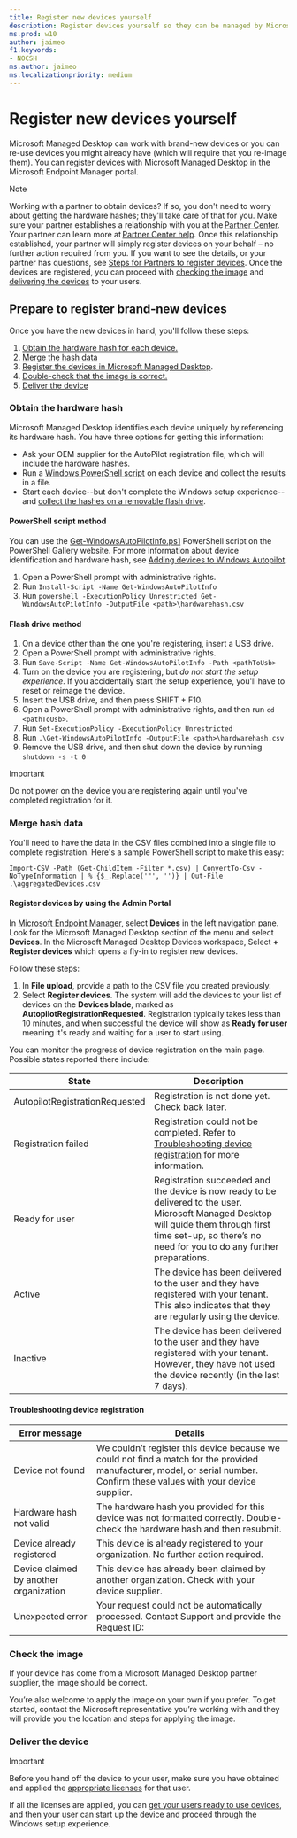 ```yaml
---
title: Register new devices yourself
description: Register devices yourself so they can be managed by Microsoft Managed Desktop
ms.prod: w10
author: jaimeo
f1.keywords:
- NOCSH
ms.author: jaimeo
ms.localizationpriority: medium
---
```


# Register new devices yourself

Microsoft Managed Desktop can work with brand-new devices or you can re-use devices you might already have (which will require that you re-image them). You can register devices with Microsoft Managed Desktop in the Microsoft Endpoint Manager portal.

> [!NOTE]
> Working with a partner to obtain devices? If so, you don't need to worry about getting the hardware hashes; they'll take care of that for you. Make sure your partner establishes a relationship with you at the [Partner Center](https://partner.microsoft.com/dashboard). Your partner can learn more at [Partner Center help](https://docs.microsoft.com/partner-center/request-a-relationship-with-a-customer). Once this relationship established, your partner will simply register devices on your behalf – no further action required from you. If you want to see the details, or your partner has questions, see [Steps for Partners to register devices](register-devices-partner.md). Once the devices are registered, you can proceed with [checking the image](#check-the-image) and [delivering the devices](#deliver-the-device) to your users.

## Prepare to register brand-new devices


Once you have the new devices in hand, you'll follow these steps:

1. [Obtain the hardware hash for each device.](#obtain-the-hardware-hash)
2. [Merge the hash data](#merge-hash-data)
3. [Register the devices in Microsoft Managed Desktop](#register-devices-by-using-the-admin-portal).
4. [Double-check that the image is correct.](#check-the-image)
5. [Deliver the device](#deliver-the-device)

### Obtain the hardware hash

Microsoft Managed Desktop identifies each device uniquely by referencing its hardware hash. You have three options for getting this information:

- Ask your OEM supplier for the AutoPilot registration file, which will include the hardware hashes.
- Run a [Windows PowerShell script](#powershell-script-method) on each device and collect the results in a file.
- Start each device--but don't complete the Windows setup experience--and [collect the hashes on a removable flash drive](#flash-drive-method).

#### PowerShell script method

You can use the [Get-WindowsAutoPilotInfo.ps1](https://www.powershellgallery.com/packages/Get-WindowsAutoPilotInfo) PowerShell script on the PowerShell Gallery website. For more information about device identification and hardware hash, see [Adding devices to Windows Autopilot](https://docs.microsoft.com/mem/autopilot/add-devices#device-identification).

1.	Open a PowerShell prompt with administrative rights.
2.	Run `Install-Script -Name Get-WindowsAutoPilotInfo`
3.	Run `powershell -ExecutionPolicy Unrestricted Get-WindowsAutoPilotInfo -OutputFile <path>\hardwarehash.csv`

#### Flash drive method

1. On a device other than the one you're registering, insert a USB drive.
2. Open a PowerShell prompt with administrative rights.
3. Run `Save-Script -Name Get-WindowsAutoPilotInfo -Path <pathToUsb>`
4. Turn on the device you are registering, but *do not start the setup experience*. If you accidentally start the setup experience, you'll have to reset or reimage the device.
5. Insert the USB drive, and then press SHIFT + F10.
6. Open a PowerShell prompt with administrative rights, and then run `cd <pathToUsb>`.
7. Run `Set-ExecutionPolicy -ExecutionPolicy Unrestricted`
8. Run `.\Get-WindowsAutoPilotInfo -OutputFile <path>\hardwarehash.csv`
9. Remove the USB drive, and then shut down the device by running `shutdown -s -t 0`

>[!IMPORTANT]
>Do not power on the device you are registering again until you've completed registration for it. 


### Merge hash data

You'll need to have the data in the CSV files combined into a single file to complete registration. Here's a sample PowerShell script to make this easy:

`Import-CSV -Path (Get-ChildItem -Filter *.csv) | ConvertTo-Csv -NoTypeInformation | % {$_.Replace('"', '')} | Out-File .\aggregatedDevices.csv`


#### Register devices by using the Admin Portal

In [Microsoft Endpoint Manager](http://endpoint.microsoft.com/), select **Devices** in the left navigation pane. Look for the Microsoft Managed Desktop section of the menu and select **Devices**. In the Microsoft Managed Desktop Devices workspace, Select **+ Register devices** which opens a fly-in to register new devices.

<!-- [![Fly-in after selecting Register devices, listing devices with columns for assigned users, serial number, status, last-seen date, and age](../../media/new-registration-ui.png)](../../media/new-registration-ui.png) -->


<!--Registering any existing devices with Managed Desktop will completely re-image them; make sure you've backed up any important data prior to starting the registration process.-->


Follow these steps:

1. In **File upload**, provide a path to the CSV file you created previously.
3. Select **Register devices**. The system will add the devices to your list of devices on the **Devices blade**, marked as **AutopilotRegistrationRequested**. Registration typically takes less than 10 minutes, and when successful the device will show as **Ready for user** meaning it's ready and waiting for a user to start using.


You can monitor the progress of device registration on the main page. Possible states reported there include:

| State | Description |
|---------------|-------------|
| AutopilotRegistrationRequested | Registration is not done yet. Check back later. |
| Registration failed | Registration could not be completed. Refer to [Troubleshooting device registration](#troubleshooting-device-registration) for more information. |
| Ready for user | Registration succeeded and the device is now ready to be delivered to the user. Microsoft Managed Desktop will guide them through first time set-up, so there’s no need for you to do any further preparations. |
| Active | The device has been delivered to the user and they have registered with your tenant. This also indicates that they are regularly using the device. |
| Inactive | The device has been delivered to the user and they have registered with your tenant. However, they have not used the device recently (in the last 7 days).  | 

#### Troubleshooting device registration

| Error message | Details |
|---------------|-------------|
| Device not found | We couldn’t register this device because we could not find a match for the provided manufacturer, model, or serial number. Confirm these values with your device supplier. |
| Hardware hash not valid | The hardware hash you provided for this device was not formatted correctly. Double-check the hardware hash and then resubmit. |
| Device already registered | This device is already registered to your organization. No further action required. |
| Device claimed by another organization | This device has already been claimed by another organization. Check with your device supplier. |
| Unexpected error | Your request could not be automatically processed. Contact Support and provide the Request ID: <requestId> |

### Check the image

If your device has come from a Microsoft Managed Desktop partner supplier, the image should be correct.

You’re also welcome to apply the image on your own if you prefer. To get started, contact the Microsoft representative you’re working with and they will provide you the location and steps for applying the image.

### Deliver the device

> [!IMPORTANT]
> Before you hand off the device to your user, make sure you have obtained and applied the [appropriate licenses](../get-ready/prerequisites.md) for that user.

If all the licenses are applied, you can [get your users ready to use devices](get-started-devices.md), and then your user can start up the device and proceed through the Windows setup experience.






